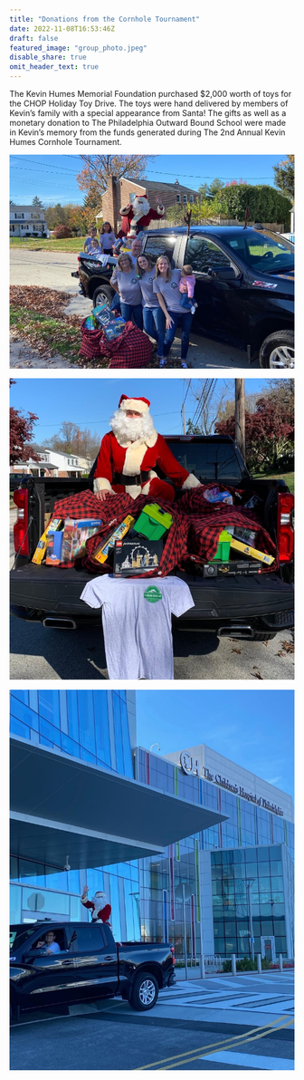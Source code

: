 ```yaml
---
title: "Donations from the Cornhole Tournament"
date: 2022-11-08T16:53:46Z
draft: false
featured_image: "group_photo.jpeg"
disable_share: true
omit_header_text: true
---
```


The Kevin Humes Memorial Foundation purchased $2,000 worth of toys for the CHOP Holiday Toy Drive.  The toys were hand delivered by members of Kevin’s family with a special appearance from Santa!  The gifts as well as a monetary donation to The Philadelphia Outward Bound School were made in Kevin’s memory from the funds generated during The 2nd Annual Kevin Humes Cornhole Tournament.  

![](pre_delivery.jpeg)

![](santa_toys.png)

![](santa_truck.jpeg)